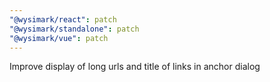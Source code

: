 ```yaml
---
"@wysimark/react": patch
"@wysimark/standalone": patch
"@wysimark/vue": patch
---
```


Improve display of long urls and title of links in anchor dialog
